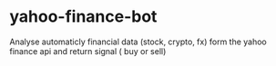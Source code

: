 # yahoo-finance-bot
Analyse automaticly financial data (stock, crypto, fx) form the yahoo finance api and return signal ( buy or sell)
